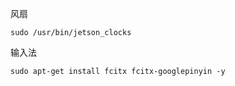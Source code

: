 风扇
```
sudo /usr/bin/jetson_clocks
```

输入法
```
sudo apt-get install fcitx fcitx-googlepinyin -y
```

